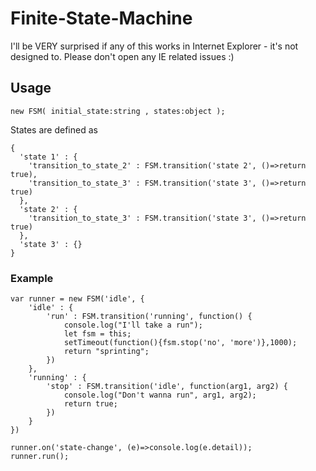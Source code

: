 # Finite-State-Machine
I'll be VERY surprised if any of this works in Internet Explorer - it's not designed to. Please don't open any IE related issues :)
## Usage
```JS
new FSM( initial_state:string , states:object );
```
States are defined as
```JS
{
  'state 1' : {
    'transition_to_state_2' : FSM.transition('state 2', ()=>return true),
    'transition_to_state_3' : FSM.transition('state 3', ()=>return true)
  },
  'state 2' : {
    'transition_to_state_3' : FSM.transition('state 3', ()=>return true)
  },
  'state 3' : {}
}
```

### Example

```JS
var runner = new FSM('idle', {
	'idle' : {
		'run' : FSM.transition('running', function() {
			console.log("I'll take a run"); 
			let fsm = this; 
			setTimeout(function(){fsm.stop('no', 'more')},1000); 
			return "sprinting";
		})
	},
	'running' : {
		'stop' : FSM.transition('idle', function(arg1, arg2) {
			console.log("Don't wanna run", arg1, arg2); 
			return true;
		})
	}
})

runner.on('state-change', (e)=>console.log(e.detail));
runner.run();
```
